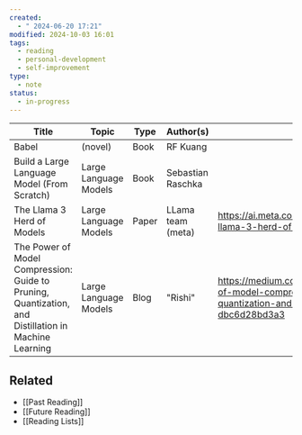 ```yaml
---
created:
  - " 2024-06-20 17:21"
modified: 2024-10-03 16:01
tags:
  - reading
  - personal-development
  - self-improvement
type:
  - note
status:
  - in-progress
---
```

| Title                                                                                                | Topic                 | Type  | Author(s)         | Link(s)                                                                                                                                 |
| ---------------------------------------------------------------------------------------------------- | --------------------- | ----- | ----------------- | --------------------------------------------------------------------------------------------------------------------------------------- |
| Babel                                                                                                | (novel)               | Book  | RF Kuang          |                                                                                                                                         |
| Build a Large Language Model (From Scratch)                                                          | Large Language Models | Book  | Sebastian Raschka |                                                                                                                                         |
| The Llama 3 Herd of Models                                                                           | Large Language Models | Paper | LLama team (meta) | <https://ai.meta.com/research/publications/the-llama-3-herd-of-models/>                                                                 |
| The Power of Model Compression: Guide to Pruning, Quantization, and Distillation in Machine Learning | Large Language Models | Blog  | "Rishi"           | <https://medium.com/@thisisrishi/the-power-of-model-compression-guide-to-pruning-quantization-and-distillation-in-machine-dbc6d28bd3a3> |

## Related 
* [[Past Reading]]
* [[Future Reading]]
* [[Reading Lists]]